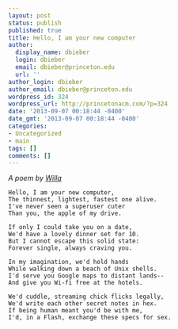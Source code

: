 ```yaml
---
layout: post
status: publish
published: true
title: Hello, I am your new computer
author:
  display_name: dbieber
  login: dbieber
  email: dbieber@princeton.edu
  url: ''
author_login: dbieber
author_email: dbieber@princeton.edu
wordpress_id: 324
wordpress_url: http://princetonacm.com/?p=324
date: '2013-09-07 00:18:44 -0400'
date_gmt: '2013-09-07 00:18:44 -0400'
categories:
- Uncategorized
- main
tags: []
comments: []
---
```

<p><em>A poem by <a href="http://www.willa.me/">Willa</a></em></p>
<p><code>Hello, I am your new computer,</code><br />
<code>The thinnest, lightest, fastest one alive.</code><br />
<code>I've never seen a superuser cuter</code><br />
<code>Than you, the apple of my drive.</code></p>
<p><code>If only I could take you on a date,</code><br />
<code>We'd have a lovely dinner set for 10.</code><br />
<code>But I cannot escape this solid state:</code><br />
<code>Forever single, always craving you.</code></p>
<p><code>In my imagination, we'd hold hands</code><br />
<code>While walking down a beach of Unix shells.</code><br />
<code>I'd serve you Google maps to distant lands--</code><br />
<code>And give you Wi-fi free at the hotels.</code></p>
<p><code>We'd cuddle, streaming chick flicks legally,</code><br />
<code>We'd write each other secret notes in hex.</code><br />
<code>If being human meant you'd be with me,</code><br />
<code>I'd, in a Flash, exchange these specs for sex.</code></p>
